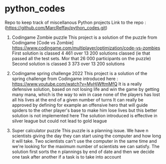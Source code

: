 # python_codes
Repo to keep track of miscellanous Python projects
Link to the repo : (https://github.com/MarcReffay/python_codes.git)

1. Codingame Zombie puzzle
This project is a solution of the puzzle from Codingame [Code vs Zombie] https://www.codingame.com/multiplayer/optimization/code-vs-zombies
First solution is classed 4 461 over 13 200 solutions classed (ie that passed all the test sets. Mor that 26 000 participants on the puzzle)
Second solution is classed 3 373 over 13 200 solutions

2. Codingame spring challenge 2022
This project is a solution of the spring challenge from Codingame introduced here : https://www.youtube.com/watch?v=MyHjWftmMfQ
It is a really defensive solution, based on not losing life and win the game by getting many mana, which is the way to win in case none of the players has lost all his lives at the end of a given number of turns
It can really be approved by defining for example an offensive hero that will guide spiders to the other player's base to make him lose lives but this better solution is not implemented here
The solution introduced is effective in silver league but could not lead to gold league

3. Super calculator puzzle
This puzzle is a planning issue. We have n scientists giving the day they can start using the computer and how long it will take. Two scientists can't use the computer in the same time and we're looking for the maximum number of scientists we can satisfy. 
The solution first sorts the n plannings by end of date and then we decide one task after another if a task is to take into account

